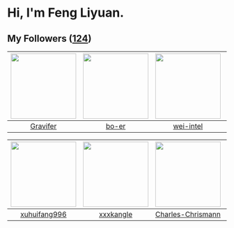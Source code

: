 # Hi, I'm Feng Liyuan.

## My Followers ([124](https://github.com/SunRunAway?tab=followers))

| <img src="https://avatars.githubusercontent.com/u/44160838?v=4" width="150" height="150" /> | <img src="https://avatars.githubusercontent.com/u/49479987?v=4" width="150" height="150" /> | <img src="https://avatars.githubusercontent.com/u/171114883?v=4" width="150" height="150" /> | <img src="https://avatars.githubusercontent.com/u/57785890?v=4" width="150" height="150" /> |
| :-----------------------------------------------------------------------------------------: | :-----------------------------------------------------------------------------------------: | :------------------------------------------------------------------------------------------: | :-----------------------------------------------------------------------------------------: |
|                           [Gravifer](https://github.com/Gravifer)                           |                              [bo-er](https://github.com/bo-er)                              |                           [wei-intel](https://github.com/wei-intel)                          |                            [toum120](https://github.com/toum120)                            |

| <img src="https://avatars.githubusercontent.com/u/50138288?v=4" width="150" height="150" /> | <img src="https://avatars.githubusercontent.com/u/88874211?v=4" width="150" height="150" /> | <img src="https://avatars.githubusercontent.com/u/78157563?v=4" width="150" height="150" /> | <img src="https://avatars.githubusercontent.com/u/55519398?v=4" width="150" height="150" /> |
| :-----------------------------------------------------------------------------------------: | :-----------------------------------------------------------------------------------------: | :-----------------------------------------------------------------------------------------: | :-----------------------------------------------------------------------------------------: |
|                       [xuhuifang996](https://github.com/xuhuifang996)                       |                          [xxxkangle](https://github.com/xxxkangle)                          |                  [Charles-Chrismann](https://github.com/Charles-Chrismann)                  |                            [zeroggz](https://github.com/zeroggz)                            |